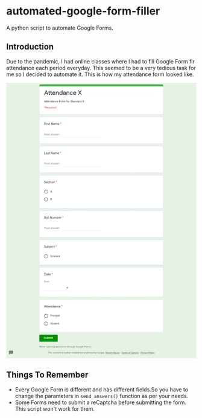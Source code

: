 # automated-google-form-filler
A python script to automate Google Forms.

## Introduction
Due to the pandemic, I had online classes where I had to fill Google Form fir attendance each period everyday. This seemed to be a very tedious task for me so I decided to automate it.
This is how my attendance form looked like.

<div style="text-align:center"><img src="form.png" alt="flag"></div>

## Things To Remember

- Every Google Form is different and has different fields.So you have to change the parameters in `send_answers()` function as per your needs.
- Some Forms need to submit a reCaptcha before submitting the form. This script won't work for them.
